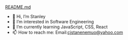 [README.md](https://github.com/jlife24/jlife24/files/8665901/README.md)
- 👋 Hi, I’m Stanley
- 👀 I’m interested in Software Engineering
- 🌱 I’m currently learning JavaScript, CSS, React
- 📫 How to reach me: Email:cjstanenemuo@yahoo.com

<!---
jlife24/jlife24 is a ✨ special ✨ repository because its `README.md` (this file) appears on your GitHub profile.
You can click the Preview link to take a look at your changes.
--->
